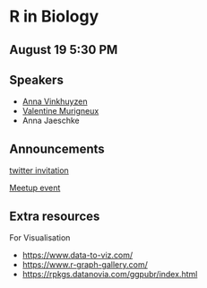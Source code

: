 # R in Biology

## August 19 5:30 PM 
## Speakers

- [Anna Vinkhuyzen](https://github.com/rladies/meetup-presentations_brisbane/blob/master/2020/08/20200818_R_for_biology.Rmd)
- [Valentine Murigneux](https://github.com/rladies/meetup-presentations_brisbane/blob/master/2020/08/20200819_RLADIES_Valentine_Murigneux.pdf)
- Anna Jaeschke

## Announcements

[twitter invitation](https://twitter.com/RLadiesBrisbane/status/1289016463467008002)

[Meetup event](https://www.meetup.com/rladies-brisbane/events/272075776/)

## Extra resources

For Visualisation

- https://www.data-to-viz.com/
- https://www.r-graph-gallery.com/
- https://rpkgs.datanovia.com/ggpubr/index.html

 
